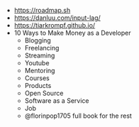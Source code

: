 * https://roadmap.sh
* https://danluu.com/input-lag/
* https://tiarkrompf.github.io/
* 10 Ways to Make Money as a Developer
  * Blogging
  * Freelancing
  * Streaming
  * Youtube
  * Mentoring
  * Courses
  * Products
  * Open Source
  * Software as a Service
  * Job
  * @florinpop1705 full book for the rest
